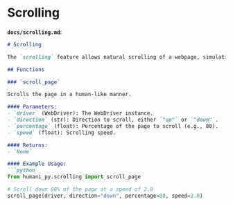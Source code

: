 
# **Scrolling**

**`docs/scrolling.md`**:
```markdown
# Scrolling

The `scrolling` feature allows natural scrolling of a webpage, simulating human scrolling behavior.

## Functions

### `scroll_page`

Scrolls the page in a human-like manner.

#### Parameters:
- `driver` (WebDriver): The WebDriver instance.
- `direction` (str): Direction to scroll, either `"up"` or `"down"`.
- `percentage` (float): Percentage of the page to scroll (e.g., 80).
- `speed` (float): Scrolling speed.

#### Returns:
- `None`

#### Example Usage:
```python
from humani_py.scrolling import scroll_page

# Scroll down 80% of the page at a speed of 2.0
scroll_page(driver, direction="down", percentage=80, speed=2.0)

